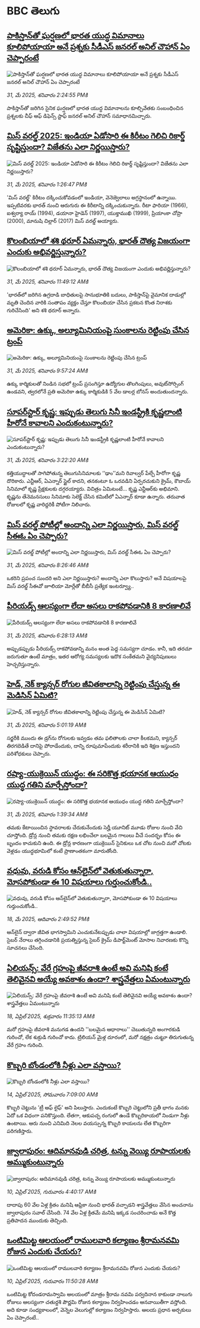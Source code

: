 # BBC తెలుగు## [పాకిస్తాన్‌తో ఘర్షణలో భారత యుద్ధ విమానాలు కూలిపోయాయా అనే ప్రశ్నకు సీడీఎస్ జనరల్ అనిల్ చౌహాన్ ఏం చెప్పారంటే](https://www.bbc.com/telugu/articles/cvg5xk310qgo?at_campaign=githubrss)![పాకిస్తాన్‌తో ఘర్షణలో భారత యుద్ధ విమానాలు కూలిపోయాయా అనే ప్రశ్నకు సీడీఎస్ జనరల్ అనిల్ చౌహాన్ ఏం చెప్పారంటే](https://ichef.bbci.co.uk/ace/standard/240/cpsprodpb/7e6e/live/99bba1b0-3e28-11f0-bace-e1270fc31f5e.jpg)_31, మే 2025, శనివారం 2:24:55 PMకి_పాకిస్తాన్‌తో జరిగిన సైనిక ఘర్షణలో భారత యుద్ధ విమానాలను కూల్చివేతకు సంబంధించిన ప్రశ్నలకు చీఫ్ ఆఫ్ డిఫెన్స్ స్టాఫ్ జనరల్ అనిల్ చౌహాన్ సమాధానమిచ్చారు.## [మిస్ వరల్డ్‌ 2025: ఇండియా ఏడోసారి ఈ కిరీటం గెలిచి రికార్డ్ సృష్టిస్తుందా? విజేతను ఎలా నిర్ణయిస్తారు? ](https://www.bbc.com/telugu/articles/c071me3lplxo?at_campaign=githubrss)![మిస్ వరల్డ్‌ 2025: ఇండియా ఏడోసారి ఈ కిరీటం గెలిచి రికార్డ్ సృష్టిస్తుందా? విజేతను ఎలా నిర్ణయిస్తారు? ](https://ichef.bbci.co.uk/ace/standard/240/cpsprodpb/ca73/live/2f612070-3e22-11f0-835b-310c7b938e84.png)_31, మే 2025, శనివారం 1:26:47 PMకి_'మిస్ వరల్డ్' కిరీటం దక్కించుకోవడంలో ఇండియా, వెనెజ్వెలాలు అగ్రస్థానంలో ఉన్నాయి. 
ఇప్పటివరకు భారత్ నుంచి ఆరుగురు ఈ కిరీటాన్ని దక్కించుకున్నారు. 
రీటా ఫారియా (1966), ఐశ్వర్యా రాయ్ (1994), డయానా హైడెన్ (1997), యుక్తాముఖి (1999), ప్రియాంకా చోప్రా (2000), మానుషి చిల్లార్ (2017) మిస్ వరల్డ్‌ అయ్యారు.## [కొలంబియాలో శశి థరూర్ ఏమన్నారు, భారత్ దౌత్య విజయంగా ఎందుకు అభివర్ణిస్తున్నారు?](https://www.bbc.com/telugu/articles/c89pqkxn8qgo?at_campaign=githubrss)![కొలంబియాలో శశి థరూర్ ఏమన్నారు, భారత్ దౌత్య విజయంగా ఎందుకు అభివర్ణిస్తున్నారు?](https://ichef.bbci.co.uk/ace/standard/240/cpsprodpb/3b82/live/d3f53000-3e12-11f0-835b-310c7b938e84.jpg)_31, మే 2025, శనివారం 11:49:12 AMకి_'భారత్‌లో జరిగిన ఉగ్రదాడి బాధితులపై సానుభూతికి బదులు, పాకిస్తాన్‌పై వైమానిక దాడుల్లో మృతి చెందిన వారికి సంతాపం వ్యక్తం చేస్తూ కొలంబియా చేసిన ప్రకటన కొంత నిరాశకు గురిచేసింది' అని శశి థరూర్ అన్నారు.## [అమెరికా: ఉక్కు, అల్యూమినియంపై సుంకాలను రెట్టింపు చేసిన ట్రంప్ ](https://www.bbc.com/telugu/articles/c4g2wkw7r2vo?at_campaign=githubrss)![అమెరికా: ఉక్కు, అల్యూమినియంపై సుంకాలను రెట్టింపు చేసిన ట్రంప్ ](https://ichef.bbci.co.uk/ace/standard/240/cpsprodpb/7f88/live/c2224f50-3dec-11f0-bace-e1270fc31f5e.jpg)_31, మే 2025, శనివారం 9:57:24 AMకి_ఉక్కు కార్మికులతో నిండిన సభలో ట్రంప్ ప్రసంగిస్తూ ఉద్యోగుల తొలగింపులు, అవుట్‌సోర్సింగ్ ఉండవని, త్వరలోనే ప్రతి అమెరికా ఉక్కు కార్మికుడికి 5 వేల డాలర్ల బోనస్ అందుతుందన్నారు.## [సూపర్‌స్టార్ కృష్ణ: ఇప్పుడు తెలుగు సినీ ఇండస్ట్రీకి కృష్ణలాంటి హీరోనే కావాలని ఎందుకంటున్నారు? ](https://www.bbc.com/telugu/articles/cdedxk9xr0eo?at_campaign=githubrss)![సూపర్‌స్టార్ కృష్ణ: ఇప్పుడు తెలుగు సినీ ఇండస్ట్రీకి కృష్ణలాంటి హీరోనే కావాలని ఎందుకంటున్నారు? ](https://ichef.bbci.co.uk/ace/standard/240/cpsprodpb/ec2e/live/d9d26080-3d70-11f0-a1c0-b587aeb5dd07.jpg)_31, మే 2025, శనివారం 3:22:20 AMకి_కత్తియుద్ధాలతో సాగిపోతున్న తెలుగుసినిమాలకు ‘‘ఢాం’’మని రివాల్వర్ పేల్చే హీరోగా కృష్ణ దొరికారు. ఎన్టీఆర్, ఏఎన్నార్ స్టైల్ కాదని, తనకంటూ ఓ ఒరవడిని ఏర్పరచుకుని క్రైమ్, కౌబాయ్ సినిమాలో కృష్ణ ప్రేక్షకులకు దగ్గరయ్యారు.  విచిత్రం ఏమిటంటే... కృష్ణ ఎన్టీఆర్‌కు అభిమాని. కృష్ణను తేనెమనసులు సినిమాకు సెలెక్ట్ చేసిన కమిటీలో ఏఎన్నార్ కూడా ఉన్నారు. తరువాత రోజులలో కృష్ణ వారిద్దరికీ పోటీగా నిలిచారు.## [మిస్ వరల్డ్ పోటీల్లో అందాన్ని ఎలా  నిర్ణయిస్తారు, మిస్ వరల్డ్ సీఈఓ ఏం చెప్పారు?](https://www.bbc.com/telugu/articles/c17rzx57g1eo?at_campaign=githubrss)![మిస్ వరల్డ్ పోటీల్లో అందాన్ని ఎలా  నిర్ణయిస్తారు, మిస్ వరల్డ్ సీఈఓ ఏం చెప్పారు?](https://ichef.bbci.co.uk/ace/standard/240/cpsprodpb/7729/live/820450b0-3df8-11f0-b6e6-4ddb91039da1.jpg)_31, మే 2025, శనివారం 8:26:46 AMకి_ఒకరిని ప్రపంచ సుందరి అని ఎలా నిర్ణయిస్తారు? అందాన్ని ఎలా కొలుస్తారు? అనే విషయాలపై మిస్ వరల్డ్ సీఈవో జూలియా మోర్లేతో బీబీసీ ప్రత్యేక ఇంటర్వ్యూ..## [పీరియడ్స్ ఆలస్యంగా లేదా అసలు రాకపోవడానికి 8 కారణాలివే](https://www.bbc.com/telugu/articles/cvgdjvke1x3o?at_campaign=githubrss)![పీరియడ్స్ ఆలస్యంగా లేదా అసలు రాకపోవడానికి 8 కారణాలివే](https://ichef.bbci.co.uk/ace/standard/240/cpsprodpb/bf49/live/cb3dc200-3de6-11f0-9f85-7dba7f824ebb.png)_31, మే 2025, శనివారం 6:28:13 AMకి_అప్పుడప్పుడు పీరియడ్స్ రాకపోవడాన్ని మనం అంత పెద్ద సమస్యగా  చూడం. కానీ, ఇది తరచూ జరుగుతూ ఉంటే మాత్రం, ఇతర ఆరోగ్య సమస్యలకు ఇదొక సంకేతమని వైద్యనిపుణులు హెచ్చరిస్తున్నారు.## [హెడ్, నెక్ క్యాన్సర్ రోగుల  జీవితకాలాన్ని రెట్టింపు చేస్తున్న ఈ మెడిసిన్ ఏమిటి?](https://www.bbc.com/telugu/articles/c629r79y2wxo?at_campaign=githubrss)![హెడ్, నెక్ క్యాన్సర్ రోగుల  జీవితకాలాన్ని రెట్టింపు చేస్తున్న ఈ మెడిసిన్ ఏమిటి?](https://ichef.bbci.co.uk/ace/standard/240/cpsprodpb/7111/live/bac13e00-3dca-11f0-bace-e1270fc31f5e.jpg)_31, మే 2025, శనివారం 5:01:19 AMకి_సర్జరీకి ముందు ఈ డ్రగ్‌ను రోగులకు ఇవ్వడం తమ ఫలితాలకు చాలా కీలకమని, క్యాన్సర్ తిరగబెడితే  దానిపై పోరాడేందుకు, దాన్ని రూపుమాపేందుకు శరీరానికి ఇది శిక్షణ ఇస్తుందని పరిశోధకులు చెప్పారు.## [రష్యా-యుక్రెయిన్ యుద్ధం: ఈ సరికొత్త భయానక ఆయుధం యుద్ధ గతిని మార్చేస్తోందా? ](https://www.bbc.com/telugu/articles/c20xgn042qjo?at_campaign=githubrss)![రష్యా-యుక్రెయిన్ యుద్ధం: ఈ సరికొత్త భయానక ఆయుధం యుద్ధ గతిని మార్చేస్తోందా? ](https://ichef.bbci.co.uk/ace/standard/240/cpsprodpb/071c/live/16c88380-3d6b-11f0-bace-e1270fc31f5e.jpg)_31, మే 2025, శనివారం 1:39:34 AMకి_తమకు కేటాయించిన స్థావరాలకు చేరుకునేందుకు సెర్హీ యూనిట్ మూడు రోజుల నుంచి వేచి చూస్తోంది. డ్రోన్ల నుంచి తమకు రక్షణ లభించేలా బలమైన గాలులు వీచే సందర్భం కోసం ఈ బృందం కాచుకుని ఉంది. ఈ డ్రోన్ల కారణంగా యుక్రెయిన్ సైనికులు ఒక చోట నుంచి మరో చోటకు వెళ్లడం యుద్ధభూమిలో కంటే ప్రాణాంతకంగా మారుతోంది.## [వధువు, వరుడి కోసం ఆన్‌లైన్‌లో వెతుకుతున్నారా, మోసపోకుండా ఈ 10 విషయాలు గుర్తుంచుకోండి..](https://www.bbc.com/telugu/articles/c5yrny82136o?at_campaign=githubrss)![వధువు, వరుడి కోసం ఆన్‌లైన్‌లో వెతుకుతున్నారా, మోసపోకుండా ఈ 10 విషయాలు గుర్తుంచుకోండి..](https://ichef.bbci.co.uk/ace/standard/240/cpsprodpb/74cc/live/3f04f8a0-28fe-11f0-8c66-ebf25fc2cfef.jpg)_18, మే 2025, ఆదివారం 2:49:52 PMకి_ఆన్‌లైన్ ద్వారా జీవిత భాగస్వామిని ఎంచుకునేటప్పుడు చాలా విషయాల్లో జాగ్రత్తగా ఉండాలి. సైబర్ నేరాలు తగ్గించడానికి ప్రయత్నిస్తున్న సైబర్ క్రైమ్ డిపార్ట్‌మెంట్ మోసాల నివారణకు కొన్ని సూచనలు చేసింది.## [ఏలియన్స్: వేరే గ్రహంపై జీవరాశి ఉంటే అవి మనిషి కంటే తెలివైనవి అయ్యే అవకాశం ఉందా? శాస్త్రవేత్తలు ఏమంటున్నారు](https://www.bbc.com/telugu/articles/cn7xelz1r85o?at_campaign=githubrss)![ఏలియన్స్: వేరే గ్రహంపై జీవరాశి ఉంటే అవి మనిషి కంటే తెలివైనవి అయ్యే అవకాశం ఉందా? శాస్త్రవేత్తలు ఏమంటున్నారు](https://ichef.bbci.co.uk/ace/standard/240/cpsprodpb/b07b/live/a29a56f0-1b9b-11f0-a455-cf1d5f751d2f.png)_18, ఏప్రిల్ 2025, శుక్రవారం 11:35:13 AMకి_మరో గ్రహంపై జీవరాశి మనుగడ ఉందని ''బలమైన ఆధారాలు'' చెబుతున్నది అంగారకుడి గురించో, లేక శుక్రుడి గురించో కాదు. ట్రిలియన్ మైళ్ల దూరంలో, మరో నక్షత్రం చుట్టూ తిరుగుతున్న వేరే గ్రహం గురించి.## [కొబ్బరి బోండంలోకి నీళ్లు ఎలా వస్తాయి?](https://www.bbc.com/telugu/articles/czjn4mzxxy8o?at_campaign=githubrss)![కొబ్బరి బోండంలోకి నీళ్లు ఎలా వస్తాయి?](https://ichef.bbci.co.uk/ace/standard/240/cpsprodpb/46c5/live/684a55e0-18fd-11f0-8b11-7756b7b808cc.jpg)_14, ఏప్రిల్ 2025, సోమవారం 7:09:00 AMకి_కొబ్బరి చెట్టును 'ట్రీ ఆఫ్ లైఫ్' అని పిలుస్తారు. ఎందుకంటే కొబ్బరి చెట్టులోని ప్రతీ భాగం మనకు ఏదో ఒక విధంగా పనికొస్తుంది. లేతగా, ఆకుపచ్చ రంగులో ఉండే కొబ్బరికాయలో నిండుగా నీళ్లు ఉంటాయి. ఆరు నుంచి ఎనిమిది నెలల వయస్సున్న కొబ్బరి కాయలను లేత కొబ్బరిగా పరిగణిస్తారు.## [జ్వాలాపురం: ఆదిమానవుడి చరిత్ర, టన్ను వెయ్యి రూపాయలకు అమ్ముకుంటున్నారు ](https://www.bbc.com/telugu/articles/creqqnwdd5qo?at_campaign=githubrss)![జ్వాలాపురం: ఆదిమానవుడి చరిత్ర, టన్ను వెయ్యి రూపాయలకు అమ్ముకుంటున్నారు ](https://ichef.bbci.co.uk/ace/standard/240/cpsprodpb/765e/live/b472e2d0-15b4-11f0-842b-a7355694993d.jpg)_10, ఏప్రిల్ 2025, గురువారం 4:40:17 AMకి_దాదాపు 60 వేల ఏళ్ల క్రితం మనిషి ఆఫ్రికా నుంచి భారత్ వచ్చాడని శాస్త్రవేత్తలు వేసిన అంచనాను జ్వాలాపురం సవాల్ చేసింది. 74 వేల ఏళ్ల క్రితమే మనిషి ఇక్కడ సంచరించాడు అనే కొత్త ప్రతిపాదన ముందుకు తెచ్చింది.## [ఒంటిమిట్ట ఆలయంలో రాములవారి కల్యాణం శ్రీరామనవమి రోజున ఎందుకు చేయరు?](https://www.bbc.com/telugu/articles/ce822j5e465o?at_campaign=githubrss)![ఒంటిమిట్ట ఆలయంలో రాములవారి కల్యాణం శ్రీరామనవమి రోజున ఎందుకు చేయరు?](https://ichef.bbci.co.uk/ace/standard/240/cpsprodpb/fed5/live/25534d40-1601-11f0-b58a-6113af226972.jpg)_10, ఏప్రిల్ 2025, గురువారం 11:50:28 AMకి_ఒంటిమిట్ట కోదండరామస్వామి ఆలయంలో మాత్రం శ్రీరామ నవమి పర్వదినాన కాకుండా నాలుగు రోజులు ఆలస్యంగా చతుర్దశి పౌర్ణమి రోజున కల్యాణం నిర్వహించడం ఆనవాయితీగా వస్తోంది. అది కూడా సంధ్యకాలంలో, వెన్నెల వెలుగుల్లో కల్యాణం నిర్వహిస్తారు. ఆలయ ప్రధాన అర్చకులు ఏం చెప్పారంటే..